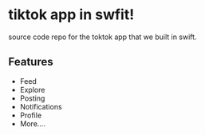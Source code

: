 # tiktok app in swfit!
source code repo for the toktok app that we built in swift.

## Features
- Feed
- Explore
- Posting
- Notifications
- Profile
- More....
